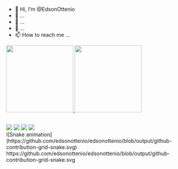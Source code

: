 - 👋 Hi, I’m @EdsonOttenio
- 👀  ...
- 🌱  ...
- 💞️  ...
- 📫 How to reach me ...<a href="https://github.com/edsonottenio">

<img height="180em" src="https://github-readme-stats.vercel.app/api?username=edsonottenio&show_icons=true&theme=neon&include_all_commits-true&count_private-true"/>  
<img height="180em" src="https://github-readme-stats.vercel.app/api/top-langs/?username=edsonottenio&layout-compact&langs_count=16&theme=neon"/> </div>
    
##
      
<div> 
  <a href="https://www.instagram.com/ed.ottenio/" target="_blank"><img src="https://img.shields.io/badge/-Instagram-%23E4405F?style=for-the-badge&logo=instagram&logoColor=white" target="_blank"></a>
 	<a href="https://www.twitch.tv/ottenio" target="_blank"><img src="https://img.shields.io/badge/Twitch-9146FF?style=for-the-badge&logo=twitch&logoColor=white" target="_blank"></a>
  <a href = "mailto:edsonotenio@gmail.com"><img src="https://img.shields.io/badge/-Gmail-%23333?style=for-the-badge&logo=gmail&logoColor=white" target="_blank"></a>
  <a href="https://www.linkedin.com/in/edson-c-c-otenio/" target="_blank"><img src="https://img.shields.io/badge/-LinkedIn-%230077B5?style=for-the-badge&logo=linkedin&logoColor=white" target="_blank"></a> 
</div> 
I[Snake animation] (https://github.com/edsonottenio/edsonottenio/blob/output/github-contribution-grid-snake.svg)
https://github.com/edsonottenio/edsonottenio/blob/output/github-contribution-grid-snake.svg

<!---
EdsonOttenio/EdsonOttenio is a ✨ special ✨ repository because its `README.md` (this file) appears on your GitHub profile.
You can click the Preview link to take a look at your changes.
--->
